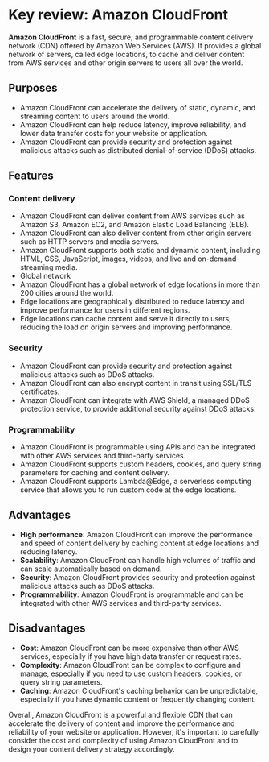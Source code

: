 # Key review: Amazon CloudFront

<b>Amazon CloudFront</b> is a fast, secure, and programmable content delivery network (CDN) offered by Amazon Web Services (AWS). It provides a global network of servers, called edge locations, to cache and deliver content from AWS services and other origin servers to users all over the world.

## Purposes

- Amazon CloudFront can accelerate the delivery of static, dynamic, and streaming content to users around the world.
- Amazon CloudFront can help reduce latency, improve reliability, and lower data transfer costs for your website or application.
- Amazon CloudFront can provide security and protection against malicious attacks such as distributed denial-of-service (DDoS) attacks.

## Features

### Content delivery
- Amazon CloudFront can deliver content from AWS services such as Amazon S3, Amazon EC2, and Amazon Elastic Load Balancing (ELB).
- Amazon CloudFront can also deliver content from other origin servers such as HTTP servers and media servers.
- Amazon CloudFront supports both static and dynamic content, including HTML, CSS, JavaScript, images, videos, and live and on-demand streaming media.
- Global network
- Amazon CloudFront has a global network of edge locations in more than 200 cities around the world.
- Edge locations are geographically distributed to reduce latency and improve performance for users in different regions.
- Edge locations can cache content and serve it directly to users, reducing the load on origin servers and improving performance.

### Security
- Amazon CloudFront can provide security and protection against malicious attacks such as DDoS attacks.
- Amazon CloudFront can also encrypt content in transit using SSL/TLS certificates.
- Amazon CloudFront can integrate with AWS Shield, a managed DDoS protection service, to provide additional security against DDoS attacks.

### Programmability
- Amazon CloudFront is programmable using APIs and can be integrated with other AWS services and third-party services.
- Amazon CloudFront supports custom headers, cookies, and query string parameters for caching and content delivery.
- Amazon CloudFront supports Lambda@Edge, a serverless computing service that allows you to run custom code at the edge locations.

## Advantages

- <b>High performance</b>: Amazon CloudFront can improve the performance and speed of content delivery by caching content at edge locations and reducing latency.
- <b>Scalability</b>: Amazon CloudFront can handle high volumes of traffic and can scale automatically based on demand.
- <b>Security</b>: Amazon CloudFront provides security and protection against malicious attacks such as DDoS attacks.
- <b>Programmability</b>: Amazon CloudFront is programmable and can be integrated with other AWS services and third-party services.

## Disadvantages

- <b>Cost</b>: Amazon CloudFront can be more expensive than other AWS services, especially if you have high data transfer or request rates.
- <b>Complexity</b>: Amazon CloudFront can be complex to configure and manage, especially if you need to use custom headers, cookies, or query string parameters.
- <b>Caching</b>: Amazon CloudFront's caching behavior can be unpredictable, especially if you have dynamic content or frequently changing content.

Overall, Amazon CloudFront is a powerful and flexible CDN that can accelerate the delivery of content and improve the performance and reliability of your website or application. However, it's important to carefully consider the cost and complexity of using Amazon CloudFront and to design your content delivery strategy accordingly.